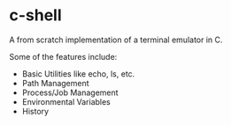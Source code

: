 # c-shell

A from scratch implementation of a terminal emulator in C.

Some of the features include:
* Basic Utilities like echo, ls, etc.
* Path Management
* Process/Job Management
* Environmental Variables
* History
